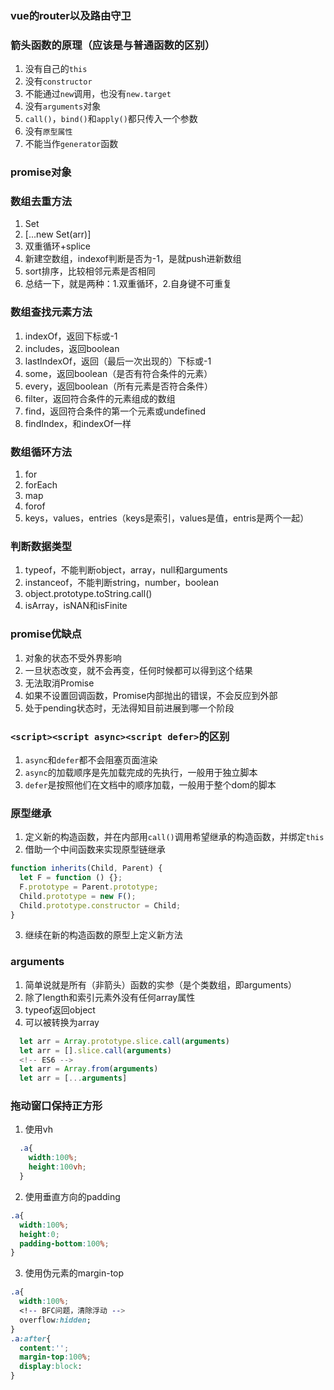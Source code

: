 ### vue的router以及路由守卫

### 箭头函数的原理（应该是与普通函数的区别）
1. 没有自己的`this`
1. 没有`constructor`
1. 不能通过`new`调用，也没有`new.target`
1. 没有`arguments`对象
1. `call()`，`bind()`和`apply()`都只传入一个参数
1. 没有`原型属性`
1. 不能当作`generator`函数

### promise对象

### 数组去重方法
1. Set
1. [...new Set(arr)]
1. 双重循环+splice
1. 新建空数组，indexof判断是否为-1，是就push进新数组
1. sort排序，比较相邻元素是否相同
1. 总结一下，就是两种：1.双重循环，2.自身键不可重复

### 数组查找元素方法
1. indexOf，返回下标或-1
1. includes，返回boolean
1. lastIndexOf，返回（最后一次出现的）下标或-1
1. some，返回boolean（是否有符合条件的元素）
1. every，返回boolean（所有元素是否符合条件）
1. filter，返回符合条件的元素组成的数组
1. find，返回符合条件的第一个元素或undefined
1. findIndex，和indexOf一样

### 数组循环方法
1. for
1. forEach
1. map
1. forof
1. keys，values，entries（keys是索引，values是值，entris是两个一起）

### 判断数据类型
1. typeof，不能判断object，array，null和arguments
1. instanceof，不能判断string，number，boolean
1. object.prototype.toString.call()
1. isArray，isNAN和isFinite

### promise优缺点
1. 对象的状态不受外界影响
1. 一旦状态改变，就不会再变，任何时候都可以得到这个结果
1. 无法取消Promise
1. 如果不设置回调函数，Promise内部抛出的错误，不会反应到外部
1. 处于pending状态时，无法得知目前进展到哪一个阶段

### `<script><script async><script defer>`的区别
1. `async`和`defer`都不会阻塞页面渲染
1. `async`的加载顺序是先加载完成的先执行，一般用于独立脚本
1. `defer`是按照他们在文档中的顺序加载，一般用于整个dom的脚本

### 原型继承
1. 定义新的构造函数，并在内部用`call()`调用希望继承的构造函数，并绑定`this`
2. 借助一个中间函数来实现原型链继承
  ```js
  function inherits(Child, Parent) {
    let F = function () {};
    F.prototype = Parent.prototype;
    Child.prototype = new F();
    Child.prototype.constructor = Child;
  }
  ```
3. 继续在新的构造函数的原型上定义新方法

### arguments
1. 简单说就是所有（非箭头）函数的实参（是个类数组，即arguments）
1. 除了length和索引元素外没有任何array属性
1. typeof返回object
1. 可以被转换为array
```js
  let arr = Array.prototype.slice.call(arguments)
  let arr = [].slice.call(arguments)
  <!-- ES6 -->
  let arr = Array.from(arguments)
  let arr = [...arguments]
```
### 拖动窗口保持正方形
1. 使用vh
```css
  .a{
    width:100%;
    height:100vh;
  }
```
2. 使用垂直方向的padding
```css
.a{
  width:100%;
  height:0;
  padding-bottom:100%;
}
```
3. 使用伪元素的margin-top
```css
.a{
  width:100%;
  <!-- BFC问题，清除浮动 -->
  overflow:hidden;
}
.a:after{
  content:'';
  margin-top:100%;
  display:block:
}
```
